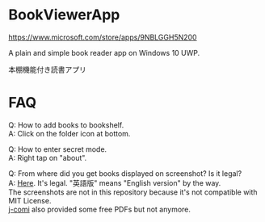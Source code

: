 # BookViewerApp
https://www.microsoft.com/store/apps/9NBLGGH5N200

A plain and simple book reader app on Windows 10 UWP.

本棚機能付き読書アプリ

# FAQ
Q: How to add books to bookshelf.  
A: Click on the folder icon at bottom.

Q: How to enter secret mode.  
A: Right tap on "about".

Q: From where did you get books displayed on screenshot? Is it legal?  
A: [Here](http://mangaonweb.com/satoshuho/download/). It's legal. "英語版" means "English version" by the way.  
The screenshots are not in this repository because it's not compatible with MIT License.  
[j-comi](http://www.j-comi.jp/) also provided some free PDFs but not anymore.
